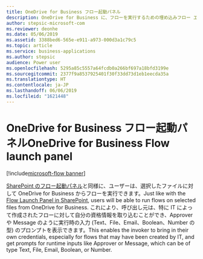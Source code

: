```yaml
---
title: OneDrive for Business フロー起動パネル
description: OneDrive for Business に、フローを実行するための埋め込みフロー エクスペリエンスが備わります
author: stepsic-microsoft-com
ms.reviewer: deonhe
ms.date: 05/06/2019
ms.assetid: 3388bed6-565e-e911-a973-000d3a1c79c5
ms.topic: article
ms.service: business-applications
ms.author: stepsic
audience: Power user
ms.openlocfilehash: 5295a85c5557a64fcdb0a266bf697a18bfd3199e
ms.sourcegitcommit: 2377f9a8537925401f30f33dd73d1eb1eecda35a
ms.translationtype: HT
ms.contentlocale: ja-JP
ms.lasthandoff: 06/06/2019
ms.locfileid: "1621448"
---
```

# <a name="onedrive-for-business-flow-launch-panel"></a><span data-ttu-id="238e0-103">OneDrive for Business フロー起動パネル</span><span class="sxs-lookup"><span data-stu-id="238e0-103">OneDrive for Business Flow launch panel</span></span>

[!include[microsoft-flow banner](../includes/microsoft-flow.md)]

<span data-ttu-id="238e0-104">[SharePoint のフロー起動パネル](https://flow.microsoft.com/en-us/blog/introducing-flow-launch-panel-in-sharepoint-lists-and-libraries/)と同様に、ユーザーは、選択したファイルに対して OneDrive for Business からフローを実行できます。</span><span class="sxs-lookup"><span data-stu-id="238e0-104">Just like with the [Flow Launch Panel in SharePoint](https://flow.microsoft.com/en-us/blog/introducing-flow-launch-panel-in-sharepoint-lists-and-libraries/), users will be able to run flows on selected files from OneDrive for Business.</span></span> <span data-ttu-id="238e0-105">これにより、呼び出し元は、特に IT によって作成されたフローに対して自分の資格情報を取り込むことができ、Approver や Message のように実行時の入力 (Text、File、Email、Boolean、Number の型) のプロンプトを表示できます。</span><span class="sxs-lookup"><span data-stu-id="238e0-105">This enables the invoker to bring in their own credentials, especially for flows that may have been created by IT, and get prompts for runtime inputs like Approver or Message, which can be of type Text, File, Email, Boolean, or Number.</span></span>
